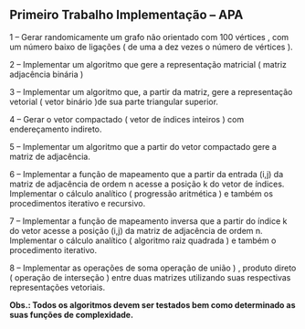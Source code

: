 ## Primeiro Trabalho Implementação – APA
1 – Gerar randomicamente um grafo não orientado com 100 vértices , com um número baixo 
de ligações ( de uma a dez vezes o número de vértices ). <br>

2 – Implementar um algoritmo que gere a representação matricial ( matriz adjacência binária )<br>

3 – Implementar um algoritmo que, a partir da matriz, gere a representação vetorial ( vetor 
binário )de sua parte triangular superior. <br>

4 – Gerar o vetor compactado ( vetor de índices inteiros ) com endereçamento indireto. <br>

5 – Implementar um algoritmo que a partir do vetor compactado gere a matriz de adjacência.<br>

6 – Implementar a função de mapeamento que a partir da entrada (i,j) da matriz de adjacência 
de ordem n acesse a posição k do vetor de índices. Implementar o cálculo analítico ( 
progressão aritmética ) e também os procedimentos iterativo e recursivo.<br> 

7 – Implementar a função de mapeamento inversa que a partir do índice k do vetor acesse a 
posição (i,j) da matriz de adjacência de ordem n. Implementar o cálculo analítico ( algoritmo 
raiz quadrada ) e também o procedimento iterativo. <br>

8 – Implementar as operações de soma operação de união ) , produto direto ( operação de 
interseção ) entre duas matrizes utilizando suas respectivas representações vetoriais. <br>

<b>Obs.: Todos os algoritmos devem ser testados bem como determinado as suas funções de 
complexidade.</b>



